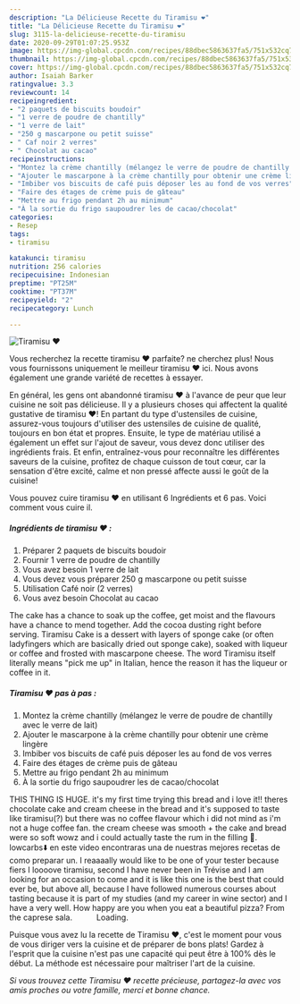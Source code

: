 ```yaml
---
description: "La Délicieuse Recette du Tiramisu ❤️"
title: "La Délicieuse Recette du Tiramisu ❤️"
slug: 3115-la-delicieuse-recette-du-tiramisu
date: 2020-09-29T01:07:25.953Z
image: https://img-global.cpcdn.com/recipes/88dbec5863637fa5/751x532cq70/tiramisu-❤️-photo-principale-de-la-recette.jpg
thumbnail: https://img-global.cpcdn.com/recipes/88dbec5863637fa5/751x532cq70/tiramisu-❤️-photo-principale-de-la-recette.jpg
cover: https://img-global.cpcdn.com/recipes/88dbec5863637fa5/751x532cq70/tiramisu-❤️-photo-principale-de-la-recette.jpg
author: Isaiah Barker
ratingvalue: 3.3
reviewcount: 14
recipeingredient:
- "2 paquets de biscuits boudoir"
- "1 verre de poudre de chantilly"
- "1 verre de lait"
- "250 g mascarpone ou petit suisse"
- " Caf noir 2 verres"
- " Chocolat au cacao"
recipeinstructions:
- "Montez la crème chantilly (mélangez le verre de poudre de chantilly avec le verre de lait)"
- "Ajouter le mascarpone à la crème chantilly pour obtenir une crème lingère"
- "Imbiber vos biscuits de café puis déposer les au fond de vos verres"
- "Faire des étages de crème puis de gâteau"
- "Mettre au frigo pendant 2h au minimum"
- "À la sortie du frigo saupoudrer les de cacao/chocolat"
categories:
- Resep
tags:
- tiramisu

katakunci: tiramisu 
nutrition: 256 calories
recipecuisine: Indonesian
preptime: "PT25M"
cooktime: "PT37M"
recipeyield: "2"
recipecategory: Lunch

---
```



![Tiramisu ❤️](https://img-global.cpcdn.com/recipes/88dbec5863637fa5/751x532cq70/tiramisu-❤️-photo-principale-de-la-recette.jpg)

Vous recherchez la recette tiramisu ❤️ parfaite? ne cherchez plus! Nous vous fournissons uniquement le meilleur tiramisu ❤️ ici. Nous avons également une grande variété de recettes à essayer.

En général, les gens ont abandonné tiramisu ❤️ à l'avance de peur que leur cuisine ne soit pas délicieuse. Il y a plusieurs choses qui affectent la qualité gustative de tiramisu ❤️! En partant du type d'ustensiles de cuisine, assurez-vous toujours d'utiliser des ustensiles de cuisine de qualité, toujours en bon état et propres. Ensuite, le type de matériau utilisé a également un effet sur l'ajout de saveur, vous devez donc utiliser des ingrédients frais. Et enfin, entraînez-vous pour reconnaître les différentes saveurs de la cuisine, profitez de chaque cuisson de tout cœur, car la sensation d'être excité, calme et non pressé affecte aussi le goût de la cuisine!

<!--inarticleads1-->

Vous pouvez cuire tiramisu ❤️ en utilisant 6 Ingrédients et 6 pas. Voici comment vous cuire il.

##### Ingrédients de tiramisu ❤️ :

1. Préparer 2 paquets de biscuits boudoir
1. Fournir 1 verre de poudre de chantilly
1. Vous avez besoin 1 verre de lait
1. Vous devez vous préparer 250 g mascarpone ou petit suisse
1. Utilisation  Café noir (2 verres)
1. Vous avez besoin  Chocolat au cacao


The cake has a chance to soak up the coffee, get moist and the flavours have a chance to mend together. Add the cocoa dusting right before serving. Tiramisu Cake is a dessert with layers of sponge cake (or often ladyfingers which are basically dried out sponge cake), soaked with liqueur or coffee and frosted with mascarpone cheese. The word Tiramisu itself literally means &#34;pick me up&#34; in Italian, hence the reason it has the liqueur or coffee in it. 

<!--inarticleads2-->

##### Tiramisu ❤️ pas à pas :

1. Montez la crème chantilly (mélangez le verre de poudre de chantilly avec le verre de lait)
1. Ajouter le mascarpone à la crème chantilly pour obtenir une crème lingère
1. Imbiber vos biscuits de café puis déposer les au fond de vos verres
1. Faire des étages de crème puis de gâteau
1. Mettre au frigo pendant 2h au minimum
1. À la sortie du frigo saupoudrer les de cacao/chocolat


THIS THING IS HUGE. it&#39;s my first time trying this bread and i love it!! theres chocolate cake and cream cheese in the bread and it&#39;s supposed to taste like tiramisu(?) but there was no coffee flavour which i did not mind as i&#39;m not a huge coffee fan. the cream cheese was smooth + the cake and bread were so soft wowz and i could actually taste the rum in the filling 🥂. lowcarbs⬇️ en este video encontraras una de nuestras mejores recetas de como preparar un. I reaaaally would like to be one of your tester because fiers I loooove tiramisu, second I have never been in Trévise and I am looking for an occasion to come and it is like this one is the best that could ever be, but above all, because I have followed numerous courses about tasting because it is part of my studies (and my career in wine sector) and I have a very well. How happy are you when you eat a beautiful pizza? From the caprese sala. ️ ️ ️ ️ ️ ️ ️ ️ ️ ️ ️ ️ ️ ️ ️ Loading. 

<!--inarticleads1-->

<p>
Puisque vous avez lu la recette de Tiramisu ❤️, c'est le moment pour vous de vous diriger vers la cuisine et de préparer de bons plats! Gardez à l'esprit que la cuisine n'est pas une capacité qui peut être à 100% dès le début. La méthode est nécessaire pour maîtriser l'art de la cuisine.
</p>

<p>
<i>Si vous trouvez cette Tiramisu ❤️ recette précieuse, partagez-la avec vos amis proches ou votre famille, merci et bonne chance.</i>
</p>
